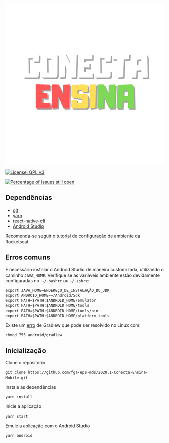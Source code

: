 ![logo](github/conecta-logo.png)

[![License: GPL v3](https://img.shields.io/badge/License-GPL%20v3-blue.svg)](https://www.gnu.org/licenses/gpl-3.0)

[![Percentage of issues still open](http://isitmaintained.com/badge/open/fga-eps-mds/2020.1-Conecta-Ensina-Mobile.svg)](http://isitmaintained.com/project/fga-eps-mds/2020.1-Conecta-Ensina-Mobile "Percentage of issues still open")

## Dependências

- [git](https://git-scm.com/)
- [yarn](https://yarnpkg.com/)
- [react-native-cli](https://reactnative.dev/docs/0.8/getting-started)
- [Android Studio](https://developer.android.com/studio)

Recomenda-se seguir o [tutorial](https://react-native.rocketseat.dev/) de configuração de ambiente da Rocketseat.

## Erros comuns

É necessário instalar o Android Studio de maneira customizada, utilizando o caminho ```JAVA_HOME```. Verifique se as variáveis ambiente estão devidamente configuradas no``` ~/.bashrc``` ou ```~/.zshrc```:
```
export JAVA_HOME=ENDEREÇO_DE_INSTALAÇÃO_DO_JDK
export ANDROID_HOME=~/Android/Sdk
export PATH=$PATH:$ANDROID_HOME/emulator
export PATH=$PATH:$ANDROID_HOME/tools
export PATH=$PATH:$ANDROID_HOME/tools/bin
export PATH=$PATH:$ANDROID_HOME/platform-tools
```
Existe um [erro](https://github.com/facebook/react-native/issues/23306) de Gradlew que pode ser resolvido no Linux com:
```
chmod 755 android/gradlew
```

## Inicialização
Clone o repositório
```
git clone https://github.com/fga-eps-mds/2020.1-Conecta-Ensina-Mobile.git
```
Instale as dependências
```
yarn install
```
Inicie a aplicação
```
yarn start
```
Emule a aplicação com o Android Studio
```
yarn android
```
